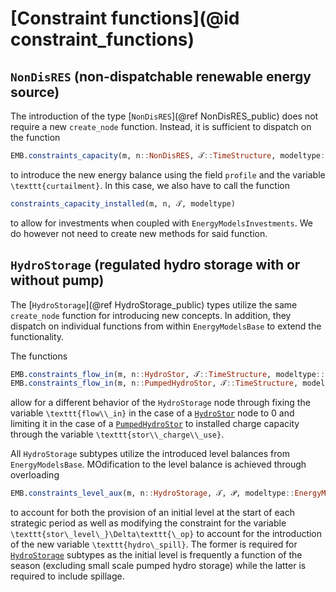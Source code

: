 # [Constraint functions](@id constraint_functions)

## `NonDisRES` (non-dispatchable renewable energy source)

The introduction of the type [`NonDisRES`](@ref NonDisRES_public) does not require a new `create_node` function.
Instead, it is sufficient to dispatch on the function

```julia
EMB.constraints_capacity(m, n::NonDisRES, 𝒯::TimeStructure, modeltype::EnergyModel)
```

to introduce the new energy balance using the field `profile` and the variable ``\texttt{curtailment}``.
In this case, we also have to call the function

```julia
constraints_capacity_installed(m, n, 𝒯, modeltype)
```

to allow for investments when coupled with `EnergyModelsInvestments`.
We do however not need to create new methods for said function.

## `HydroStorage` (regulated hydro storage with or without pump)

The [`HydroStorage`](@ref HydroStorage_public) types utilize the same `create_node` function for introducing new concepts.
In addition, they dispatch on individual functions from within `EnergyModelsBase` to extend the functionality.

The functions

```julia
EMB.constraints_flow_in(m, n::HydroStor, 𝒯::TimeStructure, modeltype::EnergyModel)
EMB.constraints_flow_in(m, n::PumpedHydroStor, 𝒯::TimeStructure, modeltype::EnergyModel)
```

allow for a different behavior of the `HydroStorage` node through fixing the variable ``\texttt{flow\\_in}`` in the case of a [`HydroStor`](@ref) node to 0 and limiting it in the case of a [`PumpedHydroStor`](@ref) to installed charge capacity through the variable ``\texttt{stor\\_charge\\_use}``.

All `HydroStorage` subtypes utilize the introduced level balances from `EnergyModelsBase`.
MOdification to the level balance is achieved through overloading

```julia
EMB.constraints_level_aux(m, n::HydroStorage, 𝒯, 𝒫, modeltype::EnergyModel)
```

to account for both the provision of an initial level at the start of each strategic period as well as modifying the constraint for the variable ``\texttt{stor\_level\_}\Delta\texttt{\_op}`` to account for the introduction of the new variable ``\texttt{hydro\_spill}``.
The former is required for [`HydroStorage`](@ref) subtypes as the initial level is frequently a function of the season (excluding small scale pumped hydro storage) while the latter is required to include spillage.
